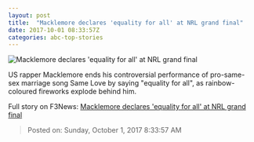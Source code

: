```yaml
---
layout: post
title:  "Macklemore declares 'equality for all' at NRL grand final"
date: 2017-10-01 08:33:57Z
categories: abc-top-stories
---
```


![Macklemore declares 'equality for all' at NRL grand final](http://www.abc.net.au/news/image/9005776-1x1-700x700.jpg)

US rapper Macklemore ends his controversial performance of pro-same-sex marriage song Same Love by saying "equality for all", as rainbow-coloured fireworks explode behind him.


Full story on F3News: [Macklemore declares 'equality for all' at NRL grand final](http://www.f3nws.com/n/NBHTVH)

> Posted on: Sunday, October 1, 2017 8:33:57 AM
